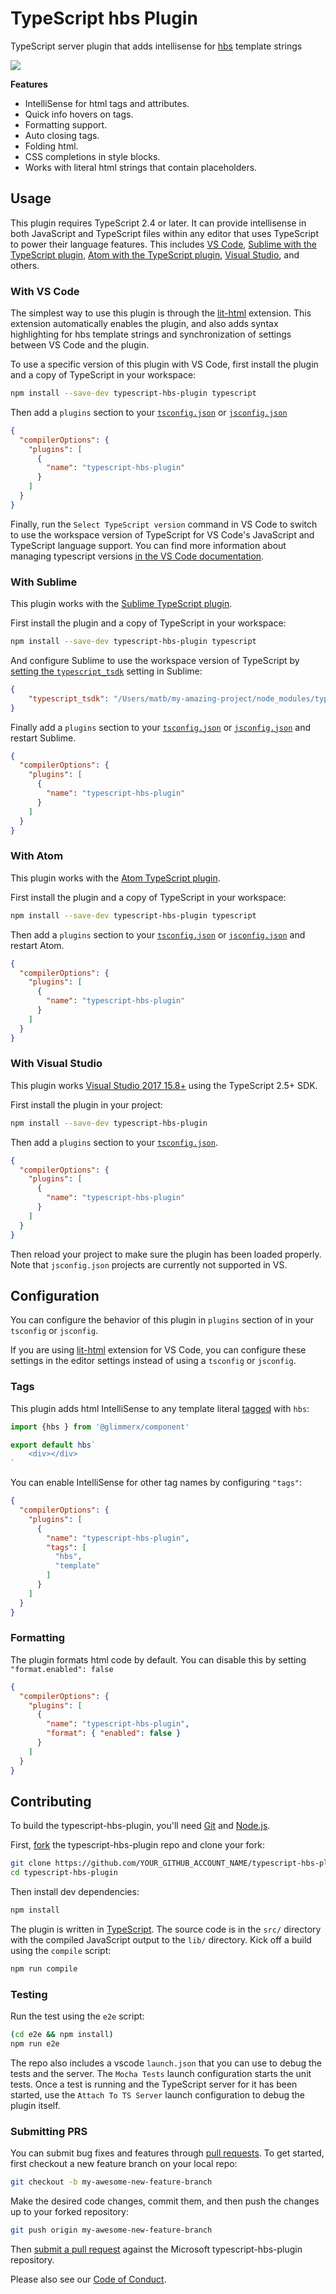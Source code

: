 # TypeScript hbs Plugin

TypeScript server plugin that adds intellisense for [hbs](https://github.com/glimmerjs/glimmer.js) template strings

![](documentation/preview.gif)

**Features**

- IntelliSense for html tags and attributes.
- Quick info hovers on tags.
- Formatting support.
- Auto closing tags.
- Folding html.
- CSS completions in style blocks.
- Works with literal html strings that contain placeholders.

## Usage
This plugin requires TypeScript 2.4 or later. It can provide intellisense in both JavaScript and TypeScript files within any editor that uses TypeScript to power their language features. This includes [VS Code](https://code.visualstudio.com), [Sublime with the TypeScript plugin](https://github.com/Microsoft/TypeScript-Sublime-Plugin), [Atom with the TypeScript plugin](https://atom.io/packages/atom-typescript), [Visual Studio](https://www.visualstudio.com), and others.

### With VS Code
The simplest way to use this plugin is through the [lit-html](https://marketplace.visualstudio.com/items?itemName=bierner.lit-html) extension. This extension automatically enables the plugin, and also adds syntax highlighting for hbs template strings and synchronization of settings between VS Code and the plugin.

To use a specific version of this plugin with VS Code, first install the plugin and a copy of TypeScript in your workspace:

```bash
npm install --save-dev typescript-hbs-plugin typescript
```

Then add a `plugins` section to your [`tsconfig.json`](http://www.typescriptlang.org/docs/handbook/tsconfig-json.html) or [`jsconfig.json`](https://code.visualstudio.com/Docs/languages/javascript#_javascript-project-jsconfigjson)

```json
{
  "compilerOptions": {
    "plugins": [
      {
        "name": "typescript-hbs-plugin"
      }
    ]
  }
}
```

Finally, run the `Select TypeScript version` command in VS Code to switch to use the workspace version of TypeScript for VS Code's JavaScript and TypeScript language support. You can find more information about managing typescript versions [in the VS Code documentation](https://code.visualstudio.com/Docs/languages/typescript#_using-newer-typescript-versions).


### With Sublime
This plugin works with the [Sublime TypeScript plugin](https://github.com/Microsoft/TypeScript-Sublime-Plugin).

First install the plugin and a copy of TypeScript in your workspace:

```bash
npm install --save-dev typescript-hbs-plugin typescript
```

And configure Sublime to use the workspace version of TypeScript by [setting the `typescript_tsdk`](https://github.com/Microsoft/TypeScript-Sublime-Plugin#note-using-different-versions-of-typescript) setting in Sublime:

```json
{
	"typescript_tsdk": "/Users/matb/my-amazing-project/node_modules/typescript/lib"
}
```

Finally add a `plugins` section to your [`tsconfig.json`](http://www.typescriptlang.org/docs/handbook/tsconfig-json.html) or [`jsconfig.json`](https://code.visualstudio.com/Docs/languages/javascript#_javascript-project-jsconfigjson) and restart Sublime.

```json
{
  "compilerOptions": {
    "plugins": [
      {
        "name": "typescript-hbs-plugin"
      }
    ]
  }
}
```

### With Atom
This plugin works with the [Atom TypeScript plugin](https://atom.io/packages/atom-typescript).

First install the plugin and a copy of TypeScript in your workspace:

```bash
npm install --save-dev typescript-hbs-plugin typescript
```

Then add a `plugins` section to your [`tsconfig.json`](http://www.typescriptlang.org/docs/handbook/tsconfig-json.html) or [`jsconfig.json`](https://code.visualstudio.com/Docs/languages/javascript#_javascript-project-jsconfigjson) and restart Atom.

```json
{
  "compilerOptions": {
    "plugins": [
      {
        "name": "typescript-hbs-plugin"
      }
    ]
  }
}
```

### With Visual Studio
This plugin works [Visual Studio 2017 15.8+](https://www.visualstudio.com) using the TypeScript 2.5+ SDK.

First install the plugin in your project:

```bash
npm install --save-dev typescript-hbs-plugin
```

Then add a `plugins` section to your [`tsconfig.json`](http://www.typescriptlang.org/docs/handbook/tsconfig-json.html).

```json
{
  "compilerOptions": {
    "plugins": [
      {
        "name": "typescript-hbs-plugin"
      }
    ]
  }
}
```

Then reload your project to make sure the plugin has been loaded properly. Note that `jsconfig.json` projects are currently not supported in VS.


## Configuration

You can configure the behavior of this plugin in `plugins` section of in your `tsconfig` or `jsconfig`.

If you are using [lit-html](https://marketplace.visualstudio.com/items?itemName=bierner.lit-html) extension for VS Code, you can configure these settings in the editor settings instead of using a `tsconfig` or `jsconfig`.

### Tags
This plugin adds html IntelliSense to any template literal [tagged](https://developer.mozilla.org/en-US/docs/Web/JavaScript/Reference/Template_literals) with `hbs`:

```js
import {hbs } from '@glimmerx/component'

export default hbs`
    <div></div>
`
```

You can enable IntelliSense for other tag names by configuring `"tags"`:

```json
{
  "compilerOptions": {
    "plugins": [
      {
        "name": "typescript-hbs-plugin",
        "tags": [
          "hbs",
          "template"
        ]
      }
    ]
  }
}
```

### Formatting
The plugin formats html code by default. You can disable this by setting `"format.enabled": false`

```json
{
  "compilerOptions": {
    "plugins": [
      {
        "name": "typescript-hbs-plugin",
        "format": { "enabled": false }
      }
    ]
  }
}
```


## Contributing

To build the typescript-hbs-plugin, you'll need [Git](https://git-scm.com/downloads) and [Node.js](https://nodejs.org/).

First, [fork](https://help.github.com/articles/fork-a-repo/) the typescript-hbs-plugin repo and clone your fork:

```bash
git clone https://github.com/YOUR_GITHUB_ACCOUNT_NAME/typescript-hbs-plugin.git
cd typescript-hbs-plugin
```

Then install dev dependencies:

```bash
npm install
```

The plugin is written in [TypeScript](http://www.typescriptlang.org). The source code is in the `src/` directory with the compiled JavaScript output to the `lib/` directory. Kick off a build using the `compile` script:

```bash
npm run compile
```

### Testing
Run the test using the `e2e` script:

```bash
(cd e2e && npm install)
npm run e2e
```

The repo also includes a vscode `launch.json` that you can use to debug the tests and the server. The `Mocha Tests` launch configuration starts the unit tests. Once a test is running and the TypeScript server for it has been started, use the `Attach To TS Server` launch configuration to debug the plugin itself.

### Submitting PRS

You can submit bug fixes and features through [pull requests](https://help.github.com/articles/about-pull-requests/). To get started, first checkout a new feature branch on your local repo:

```bash
git checkout -b my-awesome-new-feature-branch
```

Make the desired code changes, commit them, and then push the changes up to your forked repository:

```bash
git push origin my-awesome-new-feature-branch
```

Then [submit a pull request](https://help.github.com/articles/creating-a-pull-request/
) against the Microsoft typescript-hbs-plugin repository.

Please also see our [Code of Conduct](CODE_OF_CONDUCT.md).
